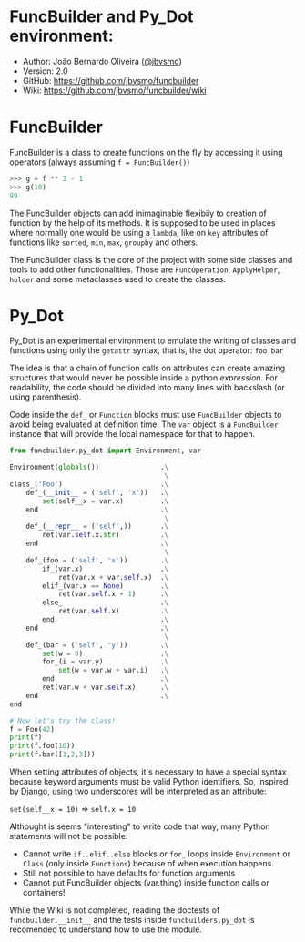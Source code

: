 FuncBuilder and Py_Dot environment:
===================================

* Author:    João Bernardo Oliveira ([@jbvsmo](http://twitter.com/jbvsmo))
* Version:   2.0
* GitHub:    <https://github.com/jbvsmo/funcbuilder>
* Wiki:      <https://github.com/jbvsmo/funcbuilder/wiki>


FuncBuilder
===========

FuncBuilder is a class to create functions on the fly by accessing it using
operators (always assuming `f = FuncBuilder()`)

```python
>>> g = f ** 2 - 1
>>> g(10)
99
```

The FuncBuilder objects can add inimaginable flexibily to creation of function
by the help of its methods. It is supposed to be used in places where normally
one would be using a `lambda`, like on `key` attributes of functions like `sorted`,
`min`, `max`, `groupby` and others.

The FuncBuilder class is the core of the project with some side classes and tools
to add other functionalities. Those are `FuncOperation`, `ApplyHelper`, `holder` and
some metaclasses used to create the classes.


Py_Dot
======

Py_Dot is an experimental environment to emulate the writing of classes and functions
using only the `getattr` syntax, that is, the dot operator: `foo.bar`

The idea is that a chain of function calls on attributes can create amazing structures
that would never be possible inside a python *expression*. For readability, the code should
be divided into many lines with backslash (or using parenthesis).

Code inside the `def_` or `Function` blocks must use `FuncBuilder` objects to avoid being
evaluated at definition time. The `var` object is a `FuncBuilder` instance that will provide
the local namespace for that to happen.

```python
from funcbuilder.py_dot import Environment, var

Environment(globals())               .\
                                      \
class_('Foo')                        .\
	def_(__init__ = ('self', 'x'))   .\
		set(self__x = var.x)         .\
	end                              .\
									  \
	def_(__repr__ = ('self',))       .\
		ret(var.self.x.str)          .\
	end                              .\
	                                  \
	def_(foo = ('self', 'x'))        .\
        if_(var.x)                   .\
            ret(var.x + var.self.x)  .\
        elif_(var.x == None)         .\
            ret(var.self.x + 1)      .\
        else_                        .\
            ret(var.self.x)          .\
        end                          .\
    end                              .\
	                                  \
	def_(bar = ('self', 'y'))        .\
        set(w = 0)                   .\
        for_(i = var.y)              .\
            set(w = var.w + var.i)   .\
        end                          .\
        ret(var.w + var.self.x)      .\
    end                              .\
end

# Now let's try the class!
f = Foo(42)
print(f)
print(f.foo(10))
print(f.bar([1,2,3]))
```

When setting attributes of objects, it's necessary to have a special syntax because keyword
arguments must be valid Python identifiers. So, inspired by Django, using two underscores will
be interpreted as an attribute:

`set(self__x = 10)`  =>  `self.x = 10`

Althought is seems "interesting" to write code that way, many Python statements will not be possible:

 * Cannot write `if..elif..else` blocks or `for_` loops inside `Environment` or 
   `Class` (only inside `Functions`) because of when execution happens.
 * Still not possible to have defaults for function arguments
 * Cannot put FuncBuilder objects (var.thing) inside function calls or containers!

 While the Wiki is not completed, reading the doctests of `funcbuilder.__init__` and the tests inside
 `funcbuilders.py_dot` is recomended to understand how to use the module.
 